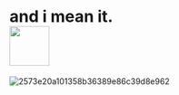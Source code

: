 # and i mean it. </br> <img src="(https://github.com/SUNLIBERTY/SUNLIBERTY/assets/161395048/e5066e55-dceb-462f-af51-fcbd17519c41)" width="70px" height="70px">







![2573e20a101358b36389e86c39d8e962](https://github.com/SUNLIBERTY/SUNLIBERTY/assets/161395048/848ae1e8-e78e-4a45-b6a1-936a38596c66)


